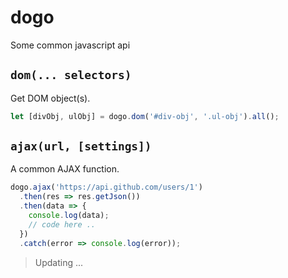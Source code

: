 # dogo
Some common javascript api

## `dom(... selectors)`

Get DOM object(s).

``` js
let [divObj, ulObj] = dogo.dom('#div-obj', '.ul-obj').all();
```

## `ajax(url, [settings])`

A common AJAX function.

``` js
dogo.ajax('https://api.github.com/users/1')
  .then(res => res.getJson())
  .then(data => {
    console.log(data);
    // code here ..
  })
  .catch(error => console.log(error));
```

> Updating ...